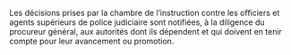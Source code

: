 Les décisions prises par la chambre de l’instruction contre les officiers et agents supérieurs de police judiciaire sont notifiées, à la diligence du procureur général, aux autorités dont ils dépendent et qui doivent en tenir compte pour leur avancement ou promotion.